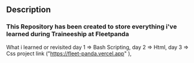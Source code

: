 ## Description
### This Repository has been created to store everything i've learned during Traineeship at Fleetpanda


What i learned or revisited
day 1 => Bash Scripting,
day 2 => Html, 
day 3 => Css project link ("https://fleet-panda.vercel.app" ),
